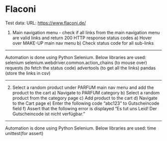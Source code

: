 # Flaconi
Test data:
URL: https://www.flaconi.de/
1) Main navigation menu - check if all links from the main navigation menu are valid links and return 
200 HTTP response status codes
a) Hover over MAKE-UP main nav menu
b) Check status code for all sub-links
************************************
Automation is done using Python Selenium.
Below libraries are used:
    selenium
    selenium.webdriver.common.action_chains (to mouse over)
    requests (to fetch the status code)
    advertools (to get all the links)
    pandas (store the links in csv)
 
 *************************************
 2) Select a random product under PARFUM main nav 
menu and add the product to the cart
a) Navigate to PARFUM category
b) Select a random product from the category 
page
c) Add product to the cart
d) Navigate to the Cart page
e) Enter the following code “abc123” to 
Gutscheincode field
f) Assert that the following error is displayed “Es tut 
uns Leid! Der Gutscheincode ist nicht verfügbar.”


 *************************************
Automation is done using Python Selenium.
Below libraries are used:
  time
  unittest(for assert)
